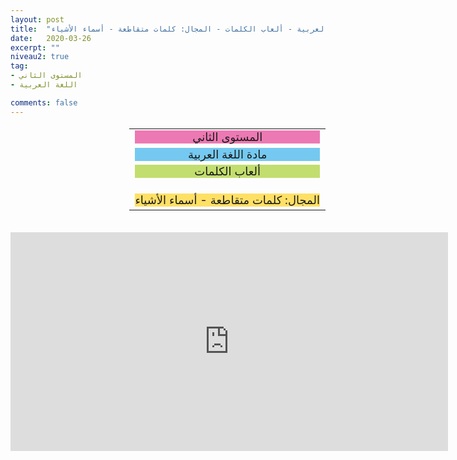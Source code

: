 ```yaml
---
layout: post
title:  "المستوى الثاني - مادة اللغة العربية - ألعاب الكلمات - المجال: كلمات متقاطعة - أسماء الأشياء"
date:   2020-03-26
excerpt: ""
niveau2: true
tag:
- المستوى الثاني 
- اللغة العربية

comments: false
---
```

<center>
<table dir="rtl" style="width: 100%; text-align: center; font-size: large;"><tbody>
<tr><td><div style="background-color: #ec79b3;"><span>
المستوى الثاني
</span></div></td></tr>
<tr><td><div style="background-color: #75c9f0; "><span>
مادة اللغة العربية
</span></div></td></tr>
<tr><td><div style="background-color: #c2de6e; "><span>
 ألعاب الكلمات

</span></div></td></tr><tr>
<td><div style="background-color: #ffe066; ">
المجال: كلمات متقاطعة - أسماء الأشياء

</div></td></tr>
</tbody></table><br>
<iframe width="700px" height="350px" src="https://www.youtube.com/embed/FrNhqU10wj8?rel=0&controls=1&showinfo=0&modestbranding=1&enablejsapi=1" allowfullscreen frameborder="0" ></iframe>
</center>

